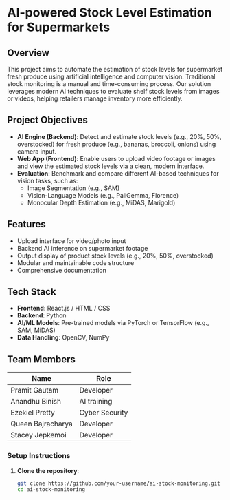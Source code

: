 # AI-powered Stock Level Estimation for Supermarkets

## Overview

This project aims to automate the estimation of stock levels for supermarket fresh produce using artificial intelligence and computer vision. Traditional stock monitoring is a manual and time-consuming process. Our solution leverages modern AI techniques to evaluate shelf stock levels from images or videos, helping retailers manage inventory more efficiently.

## Project Objectives

- **AI Engine (Backend)**: Detect and estimate stock levels (e.g., 20%, 50%, overstocked) for fresh produce (e.g., bananas, broccoli, onions) using camera input.
- **Web App (Frontend)**: Enable users to upload video footage or images and view the estimated stock levels via a clean, modern interface.
- **Evaluation**: Benchmark and compare different AI-based techniques for vision tasks, such as:
  - Image Segmentation (e.g., SAM)
  - Vision-Language Models (e.g., PaliGemma, Florence)
  - Monocular Depth Estimation (e.g., MiDAS, Marigold)

## Features

-  Upload interface for video/photo input
- Backend AI inference on supermarket footage
-  Output display of product stock levels (e.g., 20%, 50%, overstocked)
- Modular and maintainable code structure
-  Comprehensive documentation

## Tech Stack

- **Frontend**: React.js / HTML / CSS
- **Backend**: Python 
- **AI/ML Models**: Pre-trained models via PyTorch or TensorFlow (e.g., SAM, MiDAS)
- **Data Handling**: OpenCV, NumPy

## Team Members

| Name           | Role                        |
|----------------|-----------------------------|
| Pramit Gautam  | Developer
| Anandhu Binish | AI training             |
| Ezekiel Pretty     | Cyber Security      |
| Queen Bajracharya   | Developer      |
| Stacey Jepkemoi       | Developer  |


### Setup Instructions

1. **Clone the repository**:
   ```bash
   git clone https://github.com/your-username/ai-stock-monitoring.git
   cd ai-stock-monitoring
